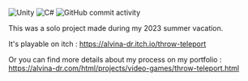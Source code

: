 ![Unity](https://img.shields.io/badge/unity-%23000000.svg?style=for-the-badge&logo=unity&logoColor=white)
![C#](https://img.shields.io/badge/c%23-%23239120.svg?style=for-the-badge&logo=csharp&logoColor=white)
![GitHub commit activity](https://img.shields.io/github/commit-activity/t/alvina-dr/nadir-giant-hunter-public?authorFilter=alvina-dr&style=for-the-badge)

This was a solo project made during my 2023 summer vacation.

It's playable on itch : https://alvina-dr.itch.io/throw-teleport

Or you can find more details about my process on my portfolio : https://alvina-dr.com/html/projects/video-games/throw-teleport.html
